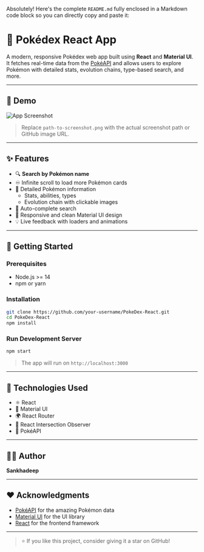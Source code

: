 Absolutely! Here's the complete `README.md` fully enclosed in a Markdown code block so you can directly copy and paste it:


# 🧿 Pokédex React App

A modern, responsive Pokédex web app built using **React** and **Material UI**.  
It fetches real-time data from the [PokéAPI](https://pokeapi.co/) and allows users to explore Pokémon with detailed stats, evolution chains, type-based search, and more.

---

## 📸 Demo

![App Screenshot](./path-to-screenshot.png)

> Replace `path-to-screenshot.png` with the actual screenshot path or GitHub image URL.

---

## ✨ Features

- 🔍 **Search by Pokémon name**
- ♾️ Infinite scroll to load more Pokémon cards
- 📄 Detailed Pokémon information
  - Stats, abilities, types
  - Evolution chain with clickable images
- 🧠 Auto-complete search
- 📱 Responsive and clean Material UI design
- 💡 Live feedback with loaders and animations

---

## 🚀 Getting Started

### Prerequisites

- Node.js >= 14
- npm or yarn

### Installation

```bash
git clone https://github.com/your-username/PokeDex-React.git
cd PokeDex-React
npm install
```

### Run Development Server

```bash
npm start
```

> The app will run on `http://localhost:3000`

---

## 🔧 Technologies Used

- ⚛️ React
- 🎨 Material UI
- 🌍 React Router
- 🔁 React Intersection Observer
- 📡 PokéAPI

---

## 🙋‍♂️ Author

**Sankhadeep**


---

## ❤️ Acknowledgments

- [PokéAPI](https://pokeapi.co/) for the amazing Pokémon data
- [Material UI](https://mui.com/) for the UI library
- [React](https://react.dev/) for the frontend framework

---

> ⭐ If you like this project, consider giving it a star on GitHub!

